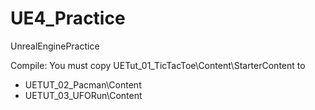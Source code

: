 # UE4_Practice
UnrealEnginePractice

Compile:
You must copy UETut_01_TicTacToe\Content\StarterContent to 
*	UETUT_02_Pacman\Content
*   UETUT_03_UFORun\Content
